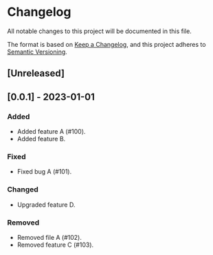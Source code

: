 # Changelog

All notable changes to this project will be documented in this file.

The format is based on [Keep a Changelog](https://keepachangelog.com/en/1.0.0/),
and this project adheres to [Semantic Versioning](https://semver.org/spec/v2.0.0.html).

## [Unreleased]

## [0.0.1] - 2023-01-01

### Added

- Added feature A (#100).
- Added feature B.

### Fixed

- Fixed bug A (#101).

### Changed

- Upgraded feature D.

### Removed

- Removed file A (#102).
- Removed feature C (#103).